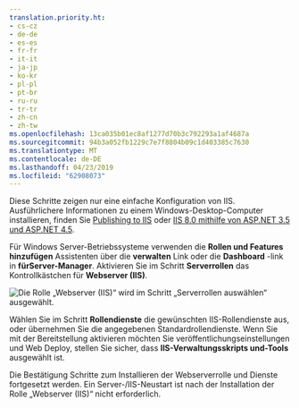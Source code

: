 ```yaml
---
translation.priority.ht:
- cs-cz
- de-de
- es-es
- fr-fr
- it-it
- ja-jp
- ko-kr
- pl-pl
- pt-br
- ru-ru
- tr-tr
- zh-cn
- zh-tw
ms.openlocfilehash: 13ca035b01ec8af1277d70b3c792293a1af4687a
ms.sourcegitcommit: 94b3a052fb1229c7e7f8804b09c1d403385c7630
ms.translationtype: MT
ms.contentlocale: de-DE
ms.lasthandoff: 04/23/2019
ms.locfileid: "62908073"
---
```

Diese Schritte zeigen nur eine einfache Konfiguration von IIS. Ausführlichere Informationen zu einem Windows-Desktop-Computer installieren, finden Sie [Publishing to IIS](/aspnet/core/publishing/iis?tabs=aspnetcore2x#iis-configuration) oder [IIS 8.0 mithilfe von ASP.NET 3.5 und ASP.NET 4.5](/iis/get-started/whats-new-in-iis-8/iis-80-using-aspnet-35-and-aspnet-45).

Für Windows Server-Betriebssysteme verwenden die **Rollen und Features hinzufügen** Assistenten über die **verwalten** Link oder die **Dashboard** -link in **fürServer-Manager**. Aktivieren Sie im Schritt **Serverrollen** das Kontrollkästchen für **Webserver (IIS)**.

![Die Rolle „Webserver (IIS)“ wird im Schritt „Serverrollen auswählen“ ausgewählt.](../media/remotedbg-server-roles-ws2012.png)

Wählen Sie im Schritt **Rollendienste** die gewünschten IIS-Rollendienste aus, oder übernehmen Sie die angegebenen Standardrollendienste. Wenn Sie mit der Bereitstellung aktivieren möchten Sie veröffentlichungseinstellungen und Web Deploy, stellen Sie sicher, dass **IIS-Verwaltungsskripts und-Tools** ausgewählt ist.

Die Bestätigung Schritte zum Installieren der Webserverrolle und Dienste fortgesetzt werden. Ein Server-/IIS-Neustart ist nach der Installation der Rolle „Webserver (IIS)“ nicht erforderlich.